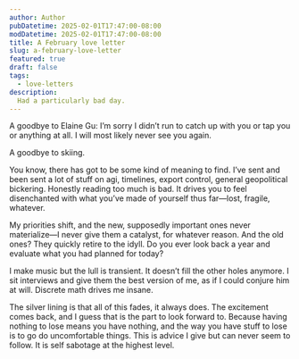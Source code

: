 ```yaml
---
author: Author
pubDatetime: 2025-02-01T17:47:00-08:00
modDatetime: 2025-02-01T17:47:00-08:00
title: A February love letter
slug: a-february-love-letter
featured: true
draft: false
tags:
  - love-letters
description:
  Had a particularly bad day.
---
```


A goodbye to Elaine Gu: I’m sorry I didn’t run to catch up with you or tap you or anything at all. I will most likely never see you again.

A goodbye to skiing.

You know, there has got to be some kind of meaning to find. I’ve sent and been sent a lot of stuff on agi, timelines, export control, general geopolitical bickering. Honestly reading too much is bad. It drives you to feel disenchanted with what you’ve made of yourself thus far—lost, fragile, whatever.

My priorities shift, and the new, supposedly important ones never materialize—I never give them a catalyst, for whatever reason. And the old ones? They quickly retire to the idyll. Do you ever look back a year and evaluate what you had planned for today?

I make music but the lull is transient. It doesn’t fill the other holes anymore. I sit interviews and give them the best version of me, as if I could conjure him at will. Discrete math drives me insane.

The silver lining is that all of this fades, it always does. The excitement comes back, and I guess that is the part to look forward to. Because having nothing to lose means you have nothing, and the way you have stuff to lose is to go do uncomfortable things. This is advice I give but can never seem to follow. It is self sabotage at the highest level.
